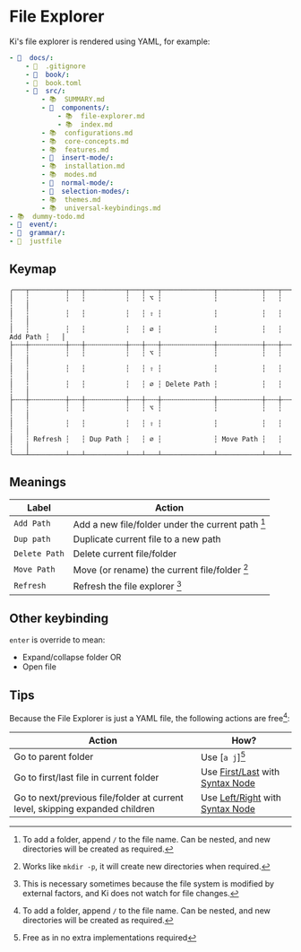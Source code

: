 # File Explorer

Ki's file explorer is rendered using YAML, for example:

```yaml
- 📂  docs/:
    - 🙈  .gitignore
    - 📁  book/:
    - 📄  book.toml
    - 📂  src/:
        - 📚  SUMMARY.md
        - 📂  components/:
            - 📚  file-explorer.md
            - 📚  index.md
        - 📚  configurations.md
        - 📚  core-concepts.md
        - 📚  features.md
        - 📁  insert-mode/:
        - 📚  installation.md
        - 📚  modes.md
        - 📁  normal-mode/:
        - 📁  selection-modes/:
        - 📚  themes.md
        - 📚  universal-keybindings.md
- 📚  dummy-todo.md
- 📁  event/:
- 📁  grammar/:
- 📄  justfile
```

## Keymap

```
╭───┬─────────┬───┬──────────┬───┬───┬─────────────┬───────────┬───┬──────────┬───╮
│   ┆         ┆   ┆          ┆   ┆ ⌥ ┆             ┆           ┆   ┆          ┆   │
│   ┆         ┆   ┆          ┆   ┆ ⇧ ┆             ┆           ┆   ┆          ┆   │
│   ┆         ┆   ┆          ┆   ┆ ∅ ┆             ┆           ┆   ┆ Add Path ┆   │
├╌╌╌┼╌╌╌╌╌╌╌╌╌┼╌╌╌┼╌╌╌╌╌╌╌╌╌╌┼╌╌╌┼╌╌╌┼╌╌╌╌╌╌╌╌╌╌╌╌╌┼╌╌╌╌╌╌╌╌╌╌╌┼╌╌╌┼╌╌╌╌╌╌╌╌╌╌┼╌╌╌┤
│   ┆         ┆   ┆          ┆   ┆ ⌥ ┆             ┆           ┆   ┆          ┆   │
│   ┆         ┆   ┆          ┆   ┆ ⇧ ┆             ┆           ┆   ┆          ┆   │
│   ┆         ┆   ┆          ┆   ┆ ∅ ┆ Delete Path ┆           ┆   ┆          ┆   │
├╌╌╌┼╌╌╌╌╌╌╌╌╌┼╌╌╌┼╌╌╌╌╌╌╌╌╌╌┼╌╌╌┼╌╌╌┼╌╌╌╌╌╌╌╌╌╌╌╌╌┼╌╌╌╌╌╌╌╌╌╌╌┼╌╌╌┼╌╌╌╌╌╌╌╌╌╌┼╌╌╌┤
│   ┆         ┆   ┆          ┆   ┆ ⌥ ┆             ┆           ┆   ┆          ┆   │
│   ┆         ┆   ┆          ┆   ┆ ⇧ ┆             ┆           ┆   ┆          ┆   │
│   ┆ Refresh ┆   ┆ Dup Path ┆   ┆ ∅ ┆             ┆ Move Path ┆   ┆          ┆   │
╰───┴─────────┴───┴──────────┴───┴───┴─────────────┴───────────┴───┴──────────┴───╯
```

## Meanings

| Label         | Action                                            |
| ------------- | ------------------------------------------------- |
| `Add Path`    | Add a new file/folder under the current path [^1] |
| `Dup path`    | Duplicate current file to a new path              |
| `Delete Path` | Delete current file/folder                        |
| `Move Path`   | Move (or rename) the current file/folder [^2]     |
| `Refresh`     | Refresh the file explorer [^3]                    |

[^1]: To add a folder, append `/` to the file name. Can be nested, and new directories will be created as required.
[^2]: Works like `mkdir -p`, it will create new directories when required.
[^3]: This is necessary sometimes because the file system is modified by external factors, and Ki does not watch for file changes.

## Other keybinding

`enter` is override to mean:

- Expand/collapse folder OR
- Open file

## Tips

Because the File Explorer is just a YAML file, the following actions are free[^1]:

| Action                                                                       | How?                                      |
| ---------------------------------------------------------------------------- | ----------------------------------------- |
| Go to parent folder                                                          | Use [`a j`][^4]                           |
| Go to first/last file in current folder                                      | Use [First/Last][2] with [Syntax Node][3] |
| Go to next/previous file/folder at current level, skipping expanded children | Use [Left/Right][4] with [Syntax Node][3] |

[1]: ../normal-mode/selection-modes/primary.md#line
[2]: ../normal-mode/core-movements.md#firstlast
[3]: ../normal-mode/selection-modes/primary.md#syntax-node
[4]: ../normal-mode/core-movements.md#leftright

[^4]: Free as in no extra implementations required
